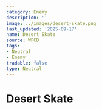 ```yaml
---
category: Enemy
description: ''
image: ../images/desert-skate.png
last_updated: '2025-09-17'
name: Desert Skate
source: WFCD
tags:
- Neutral
- Enemy
tradable: false
type: Neutral
---
```


# Desert Skate

